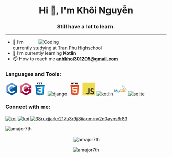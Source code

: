 <div>
 <h1 align="center">Hi 👋, I'm Khôi Nguyễn</h1>
<h3 align="center">Still have a lot to learn.</h3>
 <hr>
<img align="right" alt="Coding" width="400" src="https://cdn.dribbble.com/users/330915/screenshots/3587000/10_coding_dribbble.gif">

- 📖 I’m currently studying at <a href="https://www.google.com/maps/place/Tr%C6%B0%E1%BB%9Dng+THPT+Tr%E1%BA%A7n+Ph%C3%BA/@10.786956,106.6234644,17z/data=!3m1!4b1!4m5!3m4!1s0x31752c03cf9598c7:0x52d9891a95810e56!8m2!3d10.7869507!4d106.6256531?hl=vi-VN/">Tran Phu Highschool</a>
- 🌱 I’m currently learning **Kotlin**
- 📫 How to reach me **anhkhoi301205@gmail.com**

<h3 align="left">Languages and Tools:</h3>
<p align="left"> <a href="https://www.cprogramming.com/" target="_blank" rel="noreferrer"> <img src="https://raw.githubusercontent.com/devicons/devicon/master/icons/c/c-original.svg" alt="c" width="40" height="40"/> </a> <a href="https://www.w3schools.com/cpp/" target="_blank" rel="noreferrer"> <img src="https://raw.githubusercontent.com/devicons/devicon/master/icons/cplusplus/cplusplus-original.svg" alt="cplusplus" width="40" height="40"/> </a> <a href="https://www.w3schools.com/css/" target="_blank" rel="noreferrer"> <img src="https://raw.githubusercontent.com/devicons/devicon/master/icons/css3/css3-original-wordmark.svg" alt="css3" width="40" height="40"/> </a> <a href="https://www.djangoproject.com/" target="_blank" rel="noreferrer"> <img src="https://uxwing.com/wp-content/themes/uxwing/download/10-brands-and-social-media/django.png" alt="django" width="40" height="40"/> </a> <a href="https://www.w3.org/html/" target="_blank" rel="noreferrer"> <img src="https://raw.githubusercontent.com/devicons/devicon/master/icons/html5/html5-original-wordmark.svg" alt="html5" width="40" height="40"/> </a> <a href="https://developer.mozilla.org/en-US/docs/Web/JavaScript" target="_blank" rel="noreferrer"> <img src="https://raw.githubusercontent.com/devicons/devicon/master/icons/javascript/javascript-original.svg" alt="javascript" width="40" height="40"/> </a> <a href="https://kotlinlang.org" target="_blank" rel="noreferrer"> <img src="https://www.vectorlogo.zone/logos/kotlinlang/kotlinlang-icon.svg" alt="kotlin" width="40" height="40"/> </a> <a href="https://www.mysql.com/" target="_blank" rel="noreferrer"> <img src="https://raw.githubusercontent.com/devicons/devicon/master/icons/mysql/mysql-original-wordmark.svg" alt="mysql" width="40" height="40"/> </a> <a href="https://www.sqlite.org/" target="_blank" rel="noreferrer"> <img src="https://www.vectorlogo.zone/logos/sqlite/sqlite-icon.svg" alt="sqlite" width="40" height="40"/> </a> </p>

 <h3 align="left">Connect with me:</h3> 
<p align="left">
<a href="https://www.facebook.com/profile.php?id=100041271711939" target="blank"><img align="center" src="https://raw.githubusercontent.com/rahuldkjain/github-profile-readme-generator/master/src/images/icons/Social/facebook.svg" alt="koi" height="30" width="40" /></a>
<a href="https://leetcode.com/CodingWeeb/" target="blank"><img align="center" src="https://raw.githubusercontent.com/rahuldkjain/github-profile-readme-generator/master/src/images/icons/Social/leet-code.svg" alt="koi" height="30" width="40" /></a>
<a href="https://auth.geeksforgeeks.org/user/38ruxjjarkc217u3r9jj8iiaqmrnv2n0ayns6r83" target="blank"><img align="center" src="https://raw.githubusercontent.com/rahuldkjain/github-profile-readme-generator/master/src/images/icons/Social/geeks-for-geeks.svg" alt="38ruxjjarkc217u3r9jj8iiaqmrnv2n0ayns6r83" height="30" width="40" /></a>
</p>
 
 
<p align="left"><img align="center" src="https://github-readme-stats.vercel.app/api/top-langs?username=amajor7th&theme=default&hide_border=false&include_all_commits=true&count_private=true&layout=compact" alt="amajor7th" /></p>


 
<p align="center">&nbsp;<img align="center" src="https://github-readme-stats.vercel.app/api?username=amajor7th&show_icons=true&locale=en" alt="amajor7th" /></p>

<p align="center"><img align="center" src="https://github-readme-streak-stats.herokuapp.com/?user=amajor7th&" alt="amajor7th" /></p>




